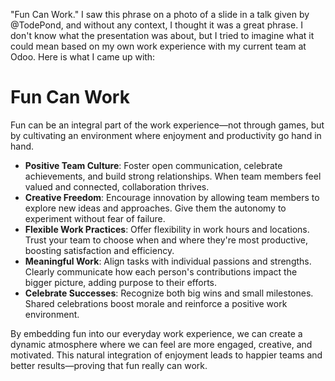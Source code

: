 "Fun Can Work." I saw this phrase on a photo of a slide in a talk given by @TodePond, and without any context, I thought it was a great phrase. I don't know what the presentation was about, but I tried to imagine what it could mean based on my own work experience with my current team at Odoo. Here is what I came up with:

# Fun Can Work

Fun can be an integral part of the work experience—not through games, but by cultivating an environment where enjoyment and productivity go hand in hand.

 - **Positive Team Culture**: Foster open communication, celebrate achievements, and build strong relationships. When team members feel valued and connected, collaboration thrives.
 - **Creative Freedom**: Encourage innovation by allowing team members to explore new ideas and approaches. Give them the autonomy to experiment without fear of failure.
 - **Flexible Work Practices**: Offer flexibility in work hours and locations. Trust your team to choose when and where they're most productive, boosting satisfaction and efficiency.
 - **Meaningful Work**: Align tasks with individual passions and strengths. Clearly communicate how each person's contributions impact the bigger picture, adding purpose to their efforts.
 - **Celebrate Successes**: Recognize both big wins and small milestones. Shared celebrations boost morale and reinforce a positive work environment.

By embedding fun into our everyday work experience, we can create a dynamic atmosphere where we can feel are more engaged, creative, and motivated. This natural integration of enjoyment leads to happier teams and better results—proving that fun really can work.
